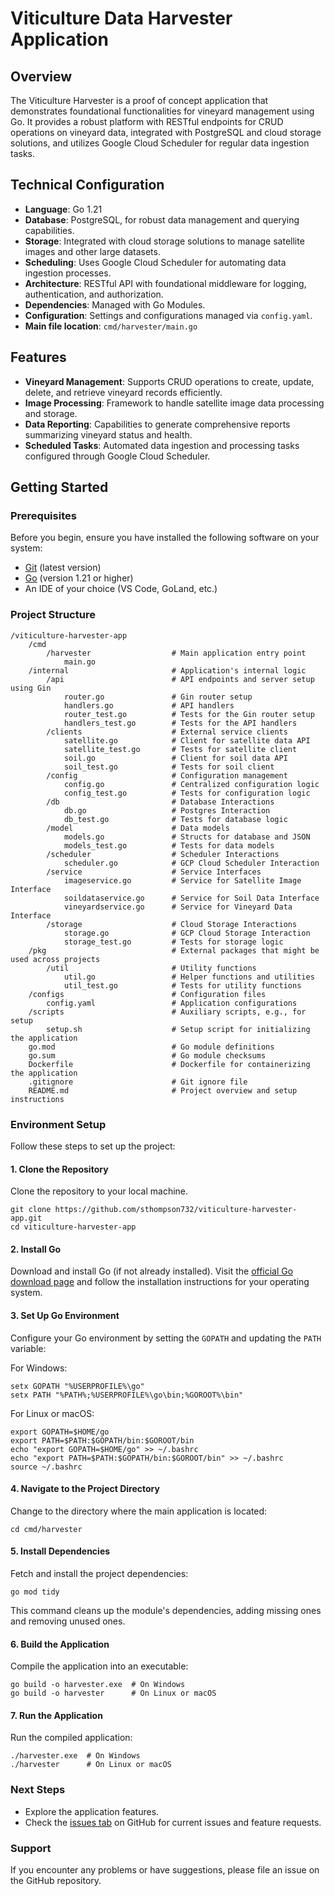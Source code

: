 # Viticulture Data Harvester Application

## Overview

The Viticulture Harvester is a proof of concept application that demonstrates foundational functionalities for vineyard management using Go. It provides a robust platform with RESTful endpoints for CRUD operations on vineyard data, integrated with PostgreSQL and cloud storage solutions, and utilizes Google Cloud Scheduler for regular data ingestion tasks.

## Technical Configuration

- **Language**: Go 1.21
- **Database**: PostgreSQL, for robust data management and querying capabilities.
- **Storage**: Integrated with cloud storage solutions to manage satellite images and other large datasets.
- **Scheduling**: Uses Google Cloud Scheduler for automating data ingestion processes.
- **Architecture**: RESTful API with foundational middleware for logging, authentication, and authorization.
- **Dependencies**: Managed with Go Modules.
- **Configuration**: Settings and configurations managed via `config.yaml`.
- **Main file location**: `cmd/harvester/main.go`

## Features

- **Vineyard Management**: Supports CRUD operations to create, update, delete, and retrieve vineyard records efficiently.
- **Image Processing**: Framework to handle satellite image data processing and storage.
- **Data Reporting**: Capabilities to generate comprehensive reports summarizing vineyard status and health.
- **Scheduled Tasks**: Automated data ingestion and processing tasks configured through Google Cloud Scheduler.

## Getting Started

### Prerequisites

Before you begin, ensure you have installed the following software on your system:

- [Git](https://git-scm.com/downloads) (latest version)
- [Go](https://go.dev/dl/) (version 1.21 or higher)
- An IDE of your choice (VS Code, GoLand, etc.)

### Project Structure

```text
/viticulture-harvester-app
    /cmd
        /harvester                  # Main application entry point
            main.go
    /internal                       # Application's internal logic
        /api                        # API endpoints and server setup using Gin
            router.go               # Gin router setup
            handlers.go             # API handlers
            router_test.go          # Tests for the Gin router setup
            handlers_test.go        # Tests for the API handlers
        /clients                    # External service clients
            satellite.go            # Client for satellite data API
            satellite_test.go       # Tests for satellite client
            soil.go                 # Client for soil data API
            soil_test.go            # Tests for soil client
        /config                     # Configuration management
            config.go               # Centralized configuration logic
            config_test.go          # Tests for configuration logic
        /db                         # Database Interactions
            db.go                   # Postgres Interaction
            db_test.go              # Tests for database logic
        /model                      # Data models
            models.go               # Structs for database and JSON
            models_test.go          # Tests for data models
        /scheduler                  # Scheduler Interactions
            scheduler.go            # GCP Cloud Scheduler Interaction
        /service                    # Service Interfaces
            imageservice.go         # Service for Satellite Image Interface
            soildataservice.go      # Service for Soil Data Interface
            vineyardservice.go      # Service for Vineyard Data Interface
        /storage                    # Cloud Storage Interactions
            storage.go              # GCP Cloud Storage Interaction
            storage_test.go         # Tests for storage logic
    /pkg                            # External packages that might be used across projects
        /util                       # Utility functions
            util.go                 # Helper functions and utilities
            util_test.go            # Tests for utility functions
    /configs                        # Configuration files
        config.yaml                 # Application configurations
    /scripts                        # Auxiliary scripts, e.g., for setup
        setup.sh                    # Setup script for initializing the application
    go.mod                          # Go module definitions
    go.sum                          # Go module checksums
    Dockerfile                      # Dockerfile for containerizing the application
    .gitignore                      # Git ignore file
    README.md                       # Project overview and setup instructions
```

### Environment Setup

Follow these steps to set up the project:

#### 1. Clone the Repository

Clone the repository to your local machine.

```
git clone https://github.com/sthompson732/viticulture-harvester-app.git
cd viticulture-harvester-app
```

#### 2. Install Go

Download and install Go (if not already installed). Visit the [official Go download page](https://go.dev/dl/) and follow the installation instructions for your operating system.

#### 3. Set Up Go Environment

Configure your Go environment by setting the `GOPATH` and updating the `PATH` variable:

For Windows:

```
setx GOPATH "%USERPROFILE%\go"
setx PATH "%PATH%;%USERPROFILE%\go\bin;%GOROOT%\bin"
```

For Linux or macOS:

```
export GOPATH=$HOME/go
export PATH=$PATH:$GOPATH/bin:$GOROOT/bin
echo "export GOPATH=$HOME/go" >> ~/.bashrc
echo "export PATH=$PATH:$GOPATH/bin:$GOROOT/bin" >> ~/.bashrc
source ~/.bashrc
```

#### 4. Navigate to the Project Directory

Change to the directory where the main application is located:

```
cd cmd/harvester
```

#### 5. Install Dependencies

Fetch and install the project dependencies:

```
go mod tidy
```

This command cleans up the module's dependencies, adding missing ones and removing unused ones.

#### 6. Build the Application

Compile the application into an executable:

```
go build -o harvester.exe  # On Windows
go build -o harvester      # On Linux or macOS
```

#### 7. Run the Application

Run the compiled application:

```
./harvester.exe  # On Windows
./harvester      # On Linux or macOS
```

### Next Steps

- Explore the application features.
- Check the [issues tab](<link-to-issues-tab>) on GitHub for current issues and feature requests.

### Support

If you encounter any problems or have suggestions, please file an issue on the GitHub repository.